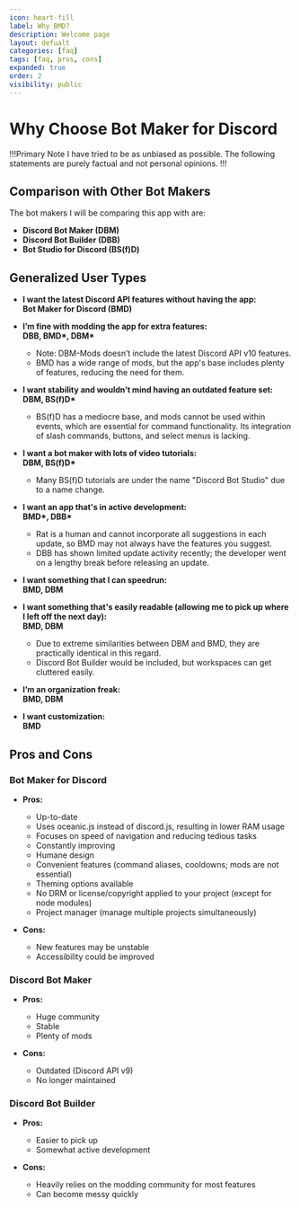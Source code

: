 ```yaml
---
icon: heart-fill
label: Why BMD?
description: Welcome page
layout: defualt
categories: [faq]
tags: [faq, pros, cons]
expanded: true
order: 2
visibility: public
---
```

# Why Choose Bot Maker for Discord

!!!Primary Note
I have tried to be as unbiased as possible. The following statements are purely factual and not personal opinions.
!!!

## Comparison with Other Bot Makers
The bot makers I will be comparing this app with are:
- **Discord Bot Maker (DBM)**
- **Discord Bot Builder (DBB)**
- **Bot Studio for Discord (BS(f)D)**

## Generalized User Types
- **I want the latest Discord API features without having the app:**  
  **Bot Maker for Discord (BMD)**

- **I’m fine with modding the app for extra features:**  
  **DBB, BMD\*, DBM\***  
  - Note: DBM-Mods doesn’t include the latest Discord API v10 features.  
  - BMD has a wide range of mods, but the app's base includes plenty of features, reducing the need for them.

- **I want stability and wouldn’t mind having an outdated feature set:**  
  **DBM, BS(f)D\***  
  - BS(f)D has a mediocre base, and mods cannot be used within events, which are essential for command functionality. Its integration of slash commands, buttons, and select menus is lacking.

- **I want a bot maker with lots of video tutorials:**  
  **DBM, BS(f)D\***  
  - Many BS(f)D tutorials are under the name "Discord Bot Studio" due to a name change.

- **I want an app that's in active development:**  
  **BMD\*, DBB\***  
  - Rat is a human and cannot incorporate all suggestions in each update, so BMD may not always have the features you suggest.  
  - DBB has shown limited update activity recently; the developer went on a lengthy break before releasing an update.

- **I want something that I can speedrun:**  
  **BMD, DBM**

- **I want something that's easily readable (allowing me to pick up where I left off the next day):**  
  **BMD, DBM**  
  - Due to extreme similarities between DBM and BMD, they are practically identical in this regard.  
  - Discord Bot Builder would be included, but workspaces can get cluttered easily.

- **I’m an organization freak:**  
  **BMD, DBM**

- **I want customization:**  
  **BMD**

## Pros and Cons

### Bot Maker for Discord
- **Pros:**
  - Up-to-date
  - Uses oceanic.js instead of discord.js, resulting in lower RAM usage
  - Focuses on speed of navigation and reducing tedious tasks
  - Constantly improving
  - Humane design
  - Convenient features (command aliases, cooldowns; mods are not essential)
  - Theming options available
  - No DRM or license/copyright applied to your project (except for node modules)
  - Project manager (manage multiple projects simultaneously)

- **Cons:**
  - New features may be unstable
  - Accessibility could be improved

### Discord Bot Maker
- **Pros:**
  - Huge community
  - Stable
  - Plenty of mods

- **Cons:**
  - Outdated (Discord API v9)
  - No longer maintained

### Discord Bot Builder
- **Pros:**
  - Easier to pick up
  - Somewhat active development

- **Cons:**
  - Heavily relies on the modding community for most features
  - Can become messy quickly
